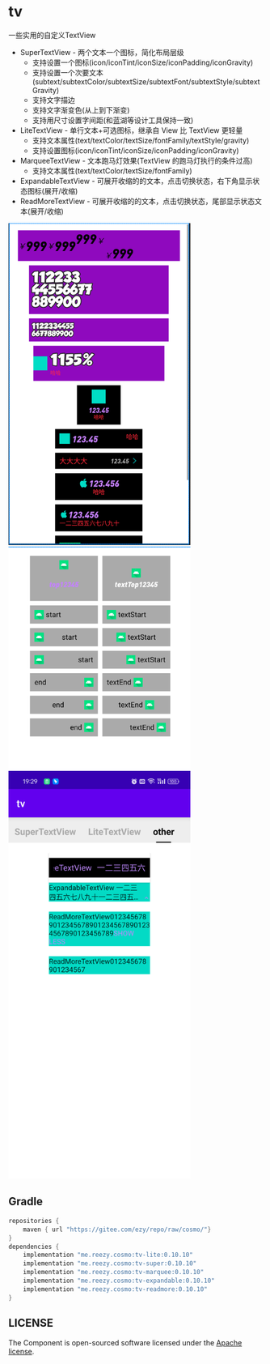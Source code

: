 # tv

一些实用的自定义TextView

- SuperTextView - 两个文本一个图标，简化布局层级
  - 支持设置一个图标(icon/iconTint/iconSize/iconPadding/iconGravity)
  - 支持设置一个次要文本(subtext/subtextColor/subtextSize/subtextFont/subtextStyle/subtextGravity)
  - 支持文字描边
  - 支持文字渐变色(从上到下渐变)
  - 支持用尺寸设置字间距(和蓝湖等设计工具保持一致)
- LiteTextView - 单行文本+可选图标，继承自 View 比 TextView 更轻量
  - 支持文本属性(text/textColor/textSize/fontFamily/textStyle/gravity)
  - 支持设置图标(icon/iconTint/iconSize/iconPadding/iconGravity) 
- MarqueeTextView - 文本跑马灯效果(TextView 的跑马灯执行的条件过高)
  - 支持文本属性(text/textColor/textSize/fontFamily) 
- ExpandableTextView - 可展开收缩的的文本，点击切换状态，右下角显示状态图标(展开/收缩)
- ReadMoreTextView - 可展开收缩的的文本，点击切换状态，尾部显示状态文本(展开/收缩) 


<img src="img_1.png" width="360" />

<img src="img_2.png" width="360" />

<img src="img_3.png" width="360" />
 

## Gradle

``` groovy
repositories {
    maven { url "https://gitee.com/ezy/repo/raw/cosmo/"}
}
dependencies {
    implementation "me.reezy.cosmo:tv-lite:0.10.10"
    implementation "me.reezy.cosmo:tv-super:0.10.10"
    implementation "me.reezy.cosmo:tv-marquee:0.10.10"
    implementation "me.reezy.cosmo:tv-expandable:0.10.10"
    implementation "me.reezy.cosmo:tv-readmore:0.10.10" 
}
```

## LICENSE

The Component is open-sourced software licensed under the [Apache license](LICENSE).